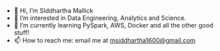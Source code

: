 - 👋 Hi, I’m SIddhartha Mallick
- 👀 I’m interested in Data Engineering, Analytics and Science.
- 🌱 I’m currently learning PySpark, AWS, Docker and all the other good stuff!
- 📫 How to reach me: email me at msiddhartha1600@gmail.com

<!---
SiddMallick/SiddMallick is a ✨ special ✨ repository because its `README.md` (this file) appears on your GitHub profile.
You can click the Preview link to take a look at your changes.
--->
